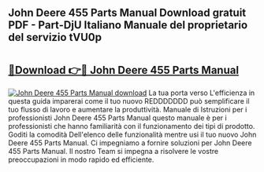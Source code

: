 ## John Deere 455 Parts Manual Download gratuit PDF - Part-DjU Italiano Manuale del proprietario del servizio tVU0p

# <h2><a href="http://dfb3kpm.blite.top/?on=John+Deere+455+Parts+Manual">🔗Download 👉🔴 John Deere 455 Parts Manual</a></h2>

[![John Deere 455 Parts Manual download](https://i.imgur.com/lujVjoI.png)](http://dfb3kpm.blite.top/?on=John+Deere+455+Parts+Manual)
La tua porta verso L'efficienza in questa guida imparerai come il tuo nuovo REDDDDDDD può semplificare il tuo flusso di lavoro e aumentare la produttività. Manuale di Istruzioni per i professionisti John Deere 455 Parts Manual questo manuale è per i professionisti che hanno familiarità con il funzionamento dei tipi di prodotto. Goditi la comodità Dell'elenco delle funzionalità mentre usi il tuo nuovo John Deere 455 Parts Manual. Ci impegniamo a fornire soluzioni per John Deere 455 Parts Manual. Il nostro Team si impegna a risolvere le vostre preoccupazioni in modo rapido ed efficiente.
